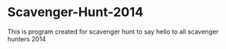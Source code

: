 Scavenger-Hunt-2014
===================

This is program created for scavenger hunt to say hello to all scavenger hunters 2014
